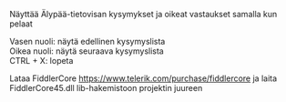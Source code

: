 Näyttää Älypää-tietovisan kysymykset ja oikeat vastaukset samalla kun pelaat

Vasen nuoli: näytä edellinen kysymyslista  
Oikea nuoli: näytä seuraava kysymyslista  
CTRL + X:    lopeta

Lataa FiddlerCore https://www.telerik.com/purchase/fiddlercore ja laita FiddlerCore45.dll lib-hakemistoon projektin juureen